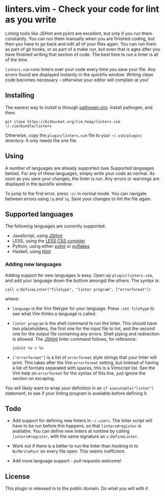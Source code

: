 linters.vim - Check your code for lint as you write
===================================================

Linting tools like JSHint and pylint are excellent, but only if you run them
constantly. You can run them manually when you are finished coding, but then you
have to go back and edit all of your files again. You can run them as part of
git hooks, or as part of a make run, but even that is ages after you have
finished writing that section of code. The best time to run a linter is all of
the time.

`linters.vim` runs linters over your code every time you save your file. Any
errors found are displayed instantly in the quickfix window. Writing clean code
becomes necessary - otherwise your editor will complain at you!

Installing
----------

The easiest way to install is through [pathogen.vim][pathogen]. Install
pathogen, and then:

	git clone https://bitbucket.org/tim_heap/linters.vim ~/.vim/bundle/linters

Otherwise, copy the `plugin/linters.vim` file to your `~/.vim/plugin/`
directory. It only needs the one file.

Using
-----

A number of languages are already supported (see 
Supported languages below). For any of these languages,
simply write your code as normal. As soon as you save your changes, the linter
is run. Any errors or warnings are displayed in the quickfix window.

To jump to the first error, press `:cc` in normal mode.  You can navigate
between errors using `[q` and `]q`. Save your changes to lint the file again.

Supported languages
-------------------

The following languages are currently supported:

* JavaScript, using [JSHint][]
* LESS, using the [LESS CSS compiler][]
* Python, using either [pylint][] or [pyflakes][]
* Haskell, using [hlint][]

### Adding new languages

Adding support for new languages is easy. Open up `plugin/linters.vim`, and add
your language down the bottom amongst the others. The syntax is:

	call s:DefineLinter("filetype", "linter program", ["errorformat"])

where:

* `language` is the Vim filetype for your language. Press `:set filetype` to see
  what Vim thinks a language is called.

* `linter program` is the shell command to run the linter. This should have two
  placeholders, the first one for the input file to lint, and the second one for
  the output file containing any errors. Shell piping and redirection is
  allowed. The [JSHint][] linter command follows, for reference:

	  jshint %s > %s

* `["errorformat"]` is a list of `errorformat` style strings that your linter
  will print. This takes after the Vim `errorformat` setting, but instead of
  having a list of formats separated with spaces, this is a Vimscript list.
  See the Vim help on `errorformat` for the syntax of this line, just ignore the
  section on escaping.

You will likely want to wrap your definition in an `if executable("linter")`
statement, to see if your linting program is available before defining it.

Todo
----

* Add support for defining new linters in `~/.vimrc`. The linter script will
  have to be run before this happens, so that `linters#register` is available.
  You can define new linters at runtime by calling `linters#register`, with the
  same signature as `s:DefineLinter`.

* Work out if there is a better to run the linter than hooking in to
  `BufWritePost` on every file open. This seems inefficient.

* Add more language support - pull requests welcome!

License
-------

This plugin is released in to the public domain. Do what you will with it

[pathogen]: http://github.com/tpope/pathogen.vim "tpope/Pathogen.vim"
[JSHint]: https://github.com/jshint/node-jshint "jshint/node-jshint"
[LESS CSS compiler]: https://github.com/cloudhead/less.js "cloudhead/less.js"
[pylint]: http://pypi.python.org/pypi/pylint "pypi/pylint"
[pyflakes]: http://pypi.python.org/pypi/pyflakes/0.5.0 "pypi/pyflakes"
[hlint]: http://community.haskell.org/~ndm/hlint/ "HLint"
